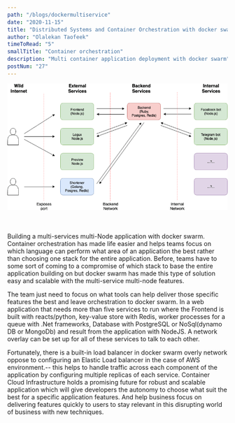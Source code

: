 ```yaml
---
path: "/blogs/dockermultiservice"
date: "2020-11-15"
title: "Distributed Systems and Container Orchestration with docker swarm Multi-Node Multi-Service Architecture"
author: "Olalekan Taofeek"
timeToRead: "5"
smallTitle: "Container orchestration"
description: "Multi container application deployment with docker swarm"
postNum: "27"
---
```


<img src="./cover_27.png"/>
<br/>
<br/>
<br/>

Building a multi-services multi-Node application with docker swarm. Container orchestration has made life easier and helps teams focus on which language can perform what area of an application the best rather than choosing one stack for the entire application. Before, teams have to some sort of coming to a compromise of which stack to base the entire application building on but docker swarm has made this type of solution easy and scalable with the multi-service multi-node features.

The team just need to focus on what tools can help deliver those specific features the best and leave orchestration to docker swarm. In a web application that needs more than five services to run where the Frontend is built with reacts/python, key-value store with Redis, worker processes for a queue with .Net frameworks, Database with PostgreSQL or NoSql(dynamo DB or MongoDb) and result from the application with NodeJS. A network overlay can be set up for all of these services to talk to each other.

Fortunately, there is a built-in load balancer in docker swarm overly network oppose to configuring an Elastic Load balancer in the case of AWS environment.-- this helps to handle traffic across each component of the application by configuring multiple replicas of each service. Container Cloud Infrastructure holds a promising future for robust and scalable application which will give developers the autonomy to choose what suit the best for a specific application features. And help business focus on delivering features quickly to users to stay relevant in this disrupting world of business with new techniques.
